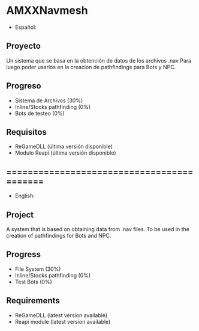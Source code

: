 # AMXXNavmesh

 - Español:

## Proyecto
Un sistema que se basa en la obtención de datos de los archivos .nav
Para luego poder usarlos en la creacion de pathfindings para Bots y NPC.

## Progreso
* Sistema de Archivos (30%)
* Inline/Stocks pathfinding (0%)
* Bots de testeo (0%)

## Requisitos
* ReGameDLL (última versión disponible)
* Modulo Reapi (última versión disponible)

## ==========================================

- English:

## Project
A system that is based on obtaining data from .nav files.
To be used in the creation of pathfindings for Bots and NPC.

## Progress
* File System (30%)
* Inline/Stocks pathfinding (0%)
* Test Bots (0%)

## Requirements
* ReGameDLL (latest version available)
* Reapi module (latest version available)
